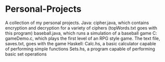 # Personal-Projects
A collection of my personal projects. 
Java:
  cipher.java, which contains encryption and decryption for a variety of ciphers (topWords.txt goes with this program)
  baseball.java, which runs a simulation of a baseball game
 C:
  gameDemo.c, which plays the first level of an RPG style game. The text file, saves.txt, goes with the game
  Haskell:
    Calc.hs, a basic calculator capable of performing simple functions
    Sets.hs, a program capable of performing basic set operations
